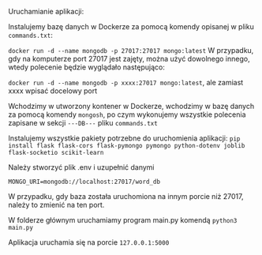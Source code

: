 Uruchamianie aplikacji:  

Instalujemy bazę danych w Dockerze za pomocą komendy opisanej w pliku `commands.txt`:  

`docker run -d --name mongodb -p 27017:27017 mongo:latest`
W przypadku, gdy na komputerze port 27017 jest zajęty, można użyć dowolnego innego, wtedy polecenie będzie wyglądało następująco:

`docker run -d --name mongodb -p xxxx:27017 mongo:latest`, ale zamiast xxxx wpisać docelowy port

Wchodzimy w utworzony kontener w Dockerze, wchodzimy w bazę danych za pomocą komendy `mongosh`, po czym wykonujemy wszystkie polecenia zapisane w sekcji `---DB---` pliku `commands.txt`

Instalujemy wszystkie pakiety potrzebne do uruchomienia aplikacji:
`pip install flask flask-cors flask-pymongo pymongo python-dotenv joblib flask-socketio scikit-learn`

Należy stworzyć plik .env i uzupełnić danymi

```
MONGO_URI=mongodb://localhost:27017/word_db
```

W przypadku, gdy baza została uruchomiona na innym porcie niż 27017, należy to zmienić na ten port.

W folderze głównym uruchamiamy program main.py komendą `python3 main.py`

Aplikacja uruchamia się na porcie `127.0.0.1:5000`

